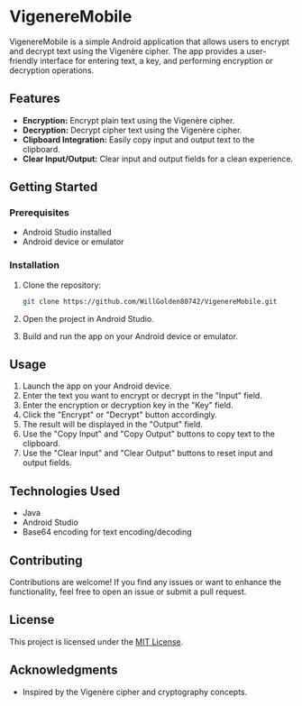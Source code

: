 # VigenereMobile

VigenereMobile is a simple Android application that allows users to encrypt and decrypt text using the Vigenère cipher. The app provides a user-friendly interface for entering text, a key, and performing encryption or decryption operations.

## Features

- **Encryption:** Encrypt plain text using the Vigenère cipher.
- **Decryption:** Decrypt cipher text using the Vigenère cipher.
- **Clipboard Integration:** Easily copy input and output text to the clipboard.
- **Clear Input/Output:** Clear input and output fields for a clean experience.

## Getting Started

### Prerequisites

- Android Studio installed
- Android device or emulator

### Installation

1. Clone the repository:

    ```bash
    git clone https://github.com/WillGolden80742/VigenereMobile.git
    ```

2. Open the project in Android Studio.

3. Build and run the app on your Android device or emulator.

## Usage

1. Launch the app on your Android device.
2. Enter the text you want to encrypt or decrypt in the "Input" field.
3. Enter the encryption or decryption key in the "Key" field.
4. Click the "Encrypt" or "Decrypt" button accordingly.
5. The result will be displayed in the "Output" field.
6. Use the "Copy Input" and "Copy Output" buttons to copy text to the clipboard.
7. Use the "Clear Input" and "Clear Output" buttons to reset input and output fields.

## Technologies Used

- Java
- Android Studio
- Base64 encoding for text encoding/decoding

## Contributing

Contributions are welcome! If you find any issues or want to enhance the functionality, feel free to open an issue or submit a pull request.

## License

This project is licensed under the [MIT License](LICENSE).

## Acknowledgments

- Inspired by the Vigenère cipher and cryptography concepts.


